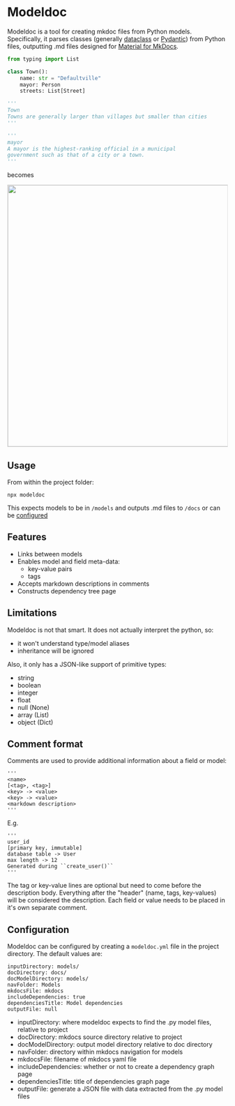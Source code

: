# Modeldoc

Modeldoc is a tool for creating mkdoc files from Python models. Specifically, it parses  classes (generally [dataclass](https://docs.python.org/3/library/dataclasses.html) or [Pydantic](https://pydantic-docs.helpmanual.io/usage/models/)) from Python files, outputting .md files designed for [Material for MkDocs](https://squidfunk.github.io/mkdocs-material/).


```python
from typing import List

class Town():
    name: str = "Defaultville"
    mayor: Person
    streets: List[Street]

'''
Town
Towns are generally larger than villages but smaller than cities
'''

'''
mayor
A mayor is the highest-ranking official in a municipal
government such as that of a city or a town.
'''

```
becomes

<img src="https://ennisj9.github.io/modeldoc/material-town.png" width=600 style="border: 1px solid #DDD" />

## Usage
From within the project folder:
```
npx modeldoc
```
This expects models to be in ``/models`` and outputs .md files to ``/docs`` or can be [configured](#Configuration)
## Features
- Links between models
- Enables model and field meta-data: 
  - key-value pairs
  - tags
- Accepts markdown descriptions in comments
- Constructs dependency tree page

## Limitations

Modeldoc is not that smart. It does not actually interpret the python, so:

- it won't understand type/model aliases
- inheritance will be ignored

Also, it only has a JSON-like support of primitive types:
- string
- boolean
- integer
- float
- null (None)
- array (List)
- object (Dict)

## Comment format

Comments are used to provide additional information about a field or model:
```
'''
<name>
[<tag>, <tag>]
<key> -> <value>
<key> -> <value>
<markdown description>
'''
```
E.g.
```
'''
user_id
[primary key, immutable]
database table -> User
max length -> 12
Generated during ``create_user()``
'''
```
The tag or key-value lines are optional but need to come before the description body. Everything after the "header" (name, tags, key-values) will be considered the description. Each field or value needs to be placed in it's own separate comment.

## Configuration
Modeldoc can be configured by creating a ``modeldoc.yml`` file in the project directory. The default values are:

```
inputDirectory: models/
docDirectory: docs/
docModelDirectory: models/
navFolder: Models
mkdocsFile: mkdocs
includeDependencies: true
dependenciesTitle: Model dependencies
outputFile: null
```

- inputDirectory: where modeldoc expects to find the .py model files, relative to project
- docDirectory: mkdocs source directory relative to project
- docModelDirectory: output model directory relative to doc directory
- navFolder: directory within mkdocs navigation for models
- mkdocsFile: filename of mkdocs yaml file
- includeDependencies: whether or not to create a dependency graph page
- dependenciesTitle: title of dependencies graph page
- outputFile: generate a JSON file with data extracted from the .py model files